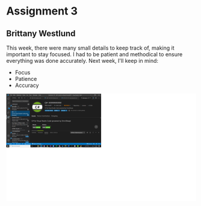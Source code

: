 # Assignment 3

## Brittany Westlund

This week, there were many small details to keep track of, making it important to stay focused. I had to be patient and methodical to ensure everything was done accurately. Next week, I'll keep in mind:

* Focus
* Patience
* Accuracy

<!-- screenshot image -->
![Screen shot](assignment-03/images/screenshot-vscode.png)
